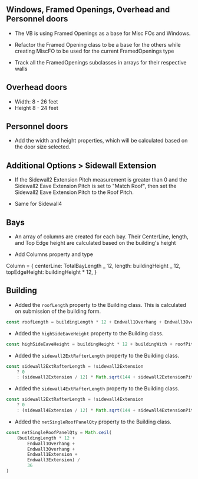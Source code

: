 ## Windows, Framed Openings, Overhead and Personnel doors

- The VB is using Framed Openings as a base for Misc FOs and Windows.

- Refactor the Framed Opening class to be a base for the others while
  creating MiscFO to be used for the current FramedOpenings type

- Track all the FramedOpenings subclasses in arrays for their respective walls

## Overhead doors

- Width: 8 - 26 feet
- Height 8 - 24 feet

## Personnel doors

- Add the width and height properties, which will be calculated based on
  the door size selected.

## Additional Options > Sidewall Extension

- If the Sidewall2 Extension Pitch measurement is greater than 0
  and the Sidewall2 Eave Extension Pitch is set to "Match Roof",
  then set the Sidewall2 Eave Extension Pitch to the Roof Pitch.

- Same for Sidewall4

## Bays

- An array of columns are created for each bay. Their CenterLine,
  length, and Top Edge height are calculated based on the building's height

- Add Columns property and type

Column = {
centerLine: TotalBayLength _ 12,
length: buildingHeight _ 12,
topEdgeHeight: buildingHeight \* 12,
}

## Building

- Added the `roofLength` property to the Building class. This is calculated
  on submission of the building form.

```js
const roofLength = buildingLength * 12 + Endwall1Overhang + Endwall3Overhang + Endwall3Extension
```

- Added the `highSideEaveHeight` property to the Building class.

```js
const highSideEaveHeight = buildingHeight * 12 + buildingWith + roofPitch
```

- Added the `sidewall2ExtRafterLength` property to the Building class.

```js
const sidewall2ExtRafterLength = !sidewall2Extension
	? 0
	: (sidewall2Extension / 12) * Math.sqrt(144 + sidewall2ExtensionPitch * sidewall2ExtensionPitch)
```

- Added the `sidewall4ExtRafterLength` property to the Building class.

```js
const sidewall2ExtRafterLength = !sidewall4Extension
	? 0
	: (sidewall4Extension / 12) * Math.sqrt(144 + sidewall4ExtensionPitch * sidewall4ExtensionPitch)
```

- Added the `netSingleRoofPanelQty` property to the Building class.

```js
const netSingleRoofPanelQty = Math.ceil(
	(buildingLength * 12 +
		Endwall1Overhang +
		Endwall3Overhang +
		Endwall1Extension +
		Endwall3Extension) /
		36
)
```
